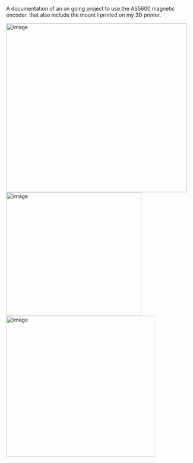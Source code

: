 A documentation of an on going project to use the AS5600 magnetic encoder. that also include the mount I printed on my 3D printer.


<img width="486" height="455" alt="image" src="https://github.com/user-attachments/assets/93120574-bc55-4d3a-8e53-f0457a49134a" />
<img width="364" height="333" alt="image" src="https://github.com/user-attachments/assets/dfb797ba-2328-426c-b01c-3c8b7758596a" />
<img width="399" height="379" alt="image" src="https://github.com/user-attachments/assets/b2787fff-215a-40cf-8f35-bcc882bc0723" />
